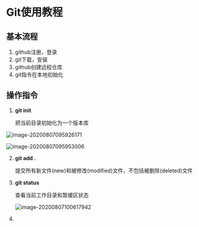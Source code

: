 # Git使用教程

## 基本流程

1. github注册，登录
2. git下载，安装
3. github创建远程仓库
4. git指令在本地初始化

## 操作指令

1. **git init**	

   把当前目录初始化为一个版本库

![image-20200807095926171](E:%5Cqf%5Cgit%5Creadme.assets%5Cimage-20200807095926171.png)

![image-20200807095953006](E:%5Cqf%5Cgit%5Creadme.assets%5Cimage-20200807095953006.png)

2. **git add .**	

   提交所有新文件(new)和被修改(modified)文件，不包括被删除(deleted)文件

3. **git  status**

   查看当前工作目录和暂缓区状态

   ![image-20200807100617942](E:%5Cqf%5Cgit%5Creadme.assets%5Cimage-20200807100617942.png)

4. 